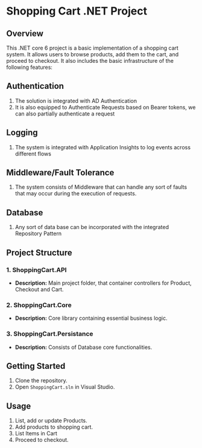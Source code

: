 # Shopping Cart .NET Project

## Overview

This .NET core 6 project is a basic implementation of a shopping cart system. It allows users to browse products, add them to the cart, and proceed to checkout. It also includes the basic infrastructure of the following features:

## Authentication

1. The solution is integrated with AD Authentication
2. It is also equipped to Authenticate Requests based on Bearer tokens, we can also partially authenticate a request

## Logging

1. The system is integrated with Application Insights to log events across different flows

## Middleware/Fault Tolerance

1. The system consists of Middleware that can handle any sort of faults that may occur during the execution of requests. 

## Database

1. Any sort of data base can be incorporated with the integrated Repository Pattern

## Project Structure

### 1. **ShoppingCart.API**
   - **Description:** Main project folder, that container controllers for Product, Checkout and Cart.

### 2. **ShoppingCart.Core**
   - **Description:** Core library containing essential business logic.

### 3. **ShoppingCart.Persistance**
   - **Description:** Consists of Database core functionalities.

## Getting Started

1. Clone the repository.
2. Open `ShoppingCart.sln` in Visual Studio.

## Usage

1. List, add or update Products.
2. Add products to shopping cart.
3. List Items in Cart
3. Proceed to checkout.
